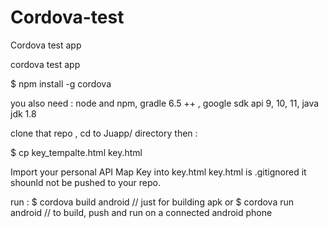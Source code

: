# Cordova-test
Cordova test app


cordova test app

$ npm install -g cordova

you also need : 
node and npm,
gradle 6.5 ++ ,
google sdk api 9, 10, 11,
java jdk 1.8

clone that repo , cd to Juapp/ directory then :

$ cp key_tempalte.html key.html

Import your personal API Map Key into key.html
key.html is .gitignored it shounld not be pushed to your repo.

run :
$ cordova build android // just for building apk
or 
$ cordova run android // to build, push and run on a connected android phone
